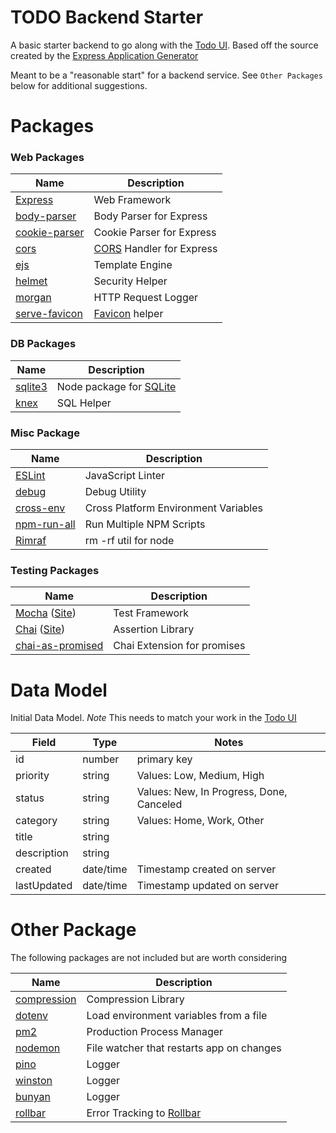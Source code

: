 # TODO Backend Starter

A basic starter backend to go along with the [Todo UI](https://github.com/codecorvallis/todo-ui). Based off the source created by the [Express Application Generator](https://expressjs.com/en/starter/generator.html)

Meant to be a "reasonable start" for a backend service. See `Other Packages` below for additional suggestions.

# Packages
### Web Packages
| Name | Description |
|------|-------------|
| [Express](https://expressjs.com/) | Web Framework |
| [body-parser](https://github.com/expressjs/body-parser) | Body Parser for Express |
| [cookie-parser](https://github.com/expressjs/cookie-parser) | Cookie Parser for Express |
| [cors](https://github.com/expressjs/cors) | [CORS](https://developer.mozilla.org/en-US/docs/Web/HTTP/CORS) Handler for Express |
| [ejs](https://github.com/mde/ejs) | Template Engine |
| [helmet](https://github.com/helmetjs/helmet) | Security Helper |
| [morgan](https://github.com/expressjs/morgan) | HTTP Request Logger |
| [serve-favicon](https://github.com/expressjs/serve-favicon) | [Favicon](https://en.wikipedia.org/wiki/Favicon) helper|

### DB Packages
| Name | Description |
|------|-------------|
| [sqlite3](https://github.com/mapbox/node-sqlite3) | Node package for [SQLite](https://www.sqlite.org/)
| [knex](http://knexjs.org/) | SQL Helper |

### Misc Package
| Name | Description |
|------|-------------|
| [ESLint](https://eslint.org/) | JavaScript Linter |
| [debug](https://github.com/visionmedia/debug) | Debug Utility |
| [cross-env](https://www.npmjs.com/package/cross-env) | Cross Platform Environment Variables|
| [npm-run-all](https://github.com/mysticatea/npm-run-all) | Run Multiple NPM Scripts |
| [Rimraf](https://github.com/isaacs/rimraf) | rm -rf util for node |

### Testing Packages
| Name | Description |
|------|-------------|
| [Mocha](https://github.com/mochajs/mocha) ([Site](https://mochajs.org/)) | Test Framework |
| [Chai](https://github.com/chaijs/chai) ([Site](http://chaijs.com/))| Assertion Library |
| [chai-as-promised](https://github.com/domenic/chai-as-promised) | Chai Extension for promises |

# Data Model
Initial Data Model. *Note* This needs to match your work in the [Todo UI](https://github.com/codecorvallis/todo-ui)

| Field | Type | Notes|
|-------|------|------|
| id | number | primary key |
| priority | string | Values: Low, Medium, High |
| status | string | Values: New, In Progress, Done, Canceled |
| category | string | Values: Home, Work, Other |
| title | string | |
| description | string | |
| created | date/time | Timestamp created on server |
| lastUpdated | date/time | Timestamp updated on server |


# Other Package
The following packages are not included but are worth considering

| Name | Description |
|------|-------------|
| [compression](https://github.com/expressjs/compression) | Compression Library |
| [dotenv](https://github.com/motdotla/dotenv) | Load environment variables from a file |
| [pm2](https://github.com/Unitech/pm2) | Production Process Manager |
| [nodemon](https://github.com/remy/nodemon) | File watcher that restarts app on changes |
| [pino](https://github.com/pinojs/pino) | Logger |
| [winston](https://github.com/winstonjs/winston) | Logger |
| [bunyan](https://github.com/trentm/node-bunyan) | Logger |
| [rollbar](https://github.com/rollbar/rollbar.js) | Error Tracking to [Rollbar](https://rollbar.com/)